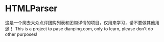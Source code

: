 # HTMLParser
这是一个爬去大众点评团购列表和团购详情的项目，仅用来学习，请不要做其他用途！
This is a project  to pase dianping.com, only to learn, please don't do other purposes!
